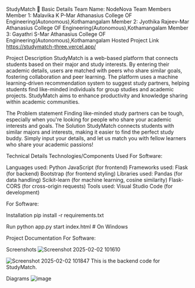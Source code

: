 StudyMatch 🎯
Basic Details
Team Name: NodeNova
Team Members
Member 1: Malavika K P-Mar Athanasius College OF Engineering(Autonomous),Kothamangalam
Member 2: Jyothika Rajeev-Mar Athanasius College OF Engineering(Autonomous),Kothamangalam
Member 3: Gayathri S-Mar Athanasius College OF Engineering(Autonomous),Kothamangalam
Hosted Project Link
https://studymatch-three.vercel.app/

Project Description
StudyMatch is a web-based platform that connects students based on their major and study interests. By entering their academic details, users are matched with peers who share similar goals, fostering collaboration and peer learning. The platform uses a machine learning-driven recommendation system to suggest study partners, helping students find like-minded individuals for group studies and academic projects. StudyMatch aims to enhance productivity and knowledge sharing within academic communities.

The Problem statement
Finding like-minded study partners can be tough, especially when you're looking for people who share your academic interests and goals.
The Solution
StudyMatch connects students with similar majors and interests, making it easier to find the perfect study buddy. Simply input your details, and let us match you with fellow learners who share your academic passions!

Technical Details
Technologies/Components Used
For Software:

Languages used:
Python
JavaScript (for frontend)
Frameworks used:
Flask (for backend)
Bootstrap (for frontend styling)
Libraries used:
Pandas (for data handling)
Scikit-learn (for machine learning, cosine similarity)
Flask-CORS (for cross-origin requests)
Tools used:
Visual Studio Code (for development)

For Software:

Installation
pip install -r requirements.txt
 
Run
python app.py
start index.html # On Windows


Project Documentation
For Software:

Screenshots 
![Screenshot 2025-02-02 101610](https://github.com/user-attachments/assets/377b2776-83df-4b48-a237-5e189367afca)


![Screenshot 2025-02-02 101847](https://github.com/user-attachments/assets/7603937a-f1da-4829-96f4-76024ae6e814)
This is the backend code for StudyMatch.

Diagrams
![image](https://github.com/user-attachments/assets/0d5e1cd3-c3f9-47fa-8d83-f9cd9c0ecfab)
